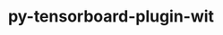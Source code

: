 ---
title: "py-tensorboard-plugin-wit"
layout: cache
categories: [package, develop]
meta: {"compilers": ["apple-clang@=16.0.0", "gcc@=11.4.0", "gcc@=13.2.0"], "num_specs": 26, "num_specs_by_stack": {"e4s": 4, "ml-darwin-aarch64-mps": 4, "ml-linux-aarch64-cpu": 9, "ml-linux-aarch64-cuda": 9, "ml-linux-x86_64-cpu": 9, "ml-linux-x86_64-cuda": 9, "ml-linux-x86_64-rocm": 4, "root": 26}, "oss": ["sequoia", "ubuntu22.04", "ubuntu24.04"], "platforms": ["darwin", "linux"], "stacks": ["e4s", "ml-darwin-aarch64-mps", "ml-linux-aarch64-cpu", "ml-linux-aarch64-cuda", "ml-linux-x86_64-cpu", "ml-linux-x86_64-cuda", "ml-linux-x86_64-rocm", "root"], "targets": ["aarch64", "x86_64_v3"], "versions": ["1.8.1"]}
spec_details: [{"compiler": "gcc@=13.2.0", "hash": "4wwdnygsmikxvniqwuvexjxxzbc2thxu", "os": "ubuntu24.04", "platform": "linux", "size": "-", "stacks": ["ml-linux-x86_64-cpu", "ml-linux-x86_64-cuda", "ml-linux-x86_64-rocm", "root"], "target": "x86_64_v3", "variants": ["build_system=python_pip"], "versions": ["1.8.1"]}, {"compiler": "apple-clang@=16.0.0", "hash": "54yyikdph6alv72q5py4vgm2ja3xpfyv", "os": "sequoia", "platform": "darwin", "size": "-", "stacks": ["ml-darwin-aarch64-mps", "root"], "target": "aarch64", "variants": ["build_system=python_pip"], "versions": ["1.8.1"]}, {"compiler": "gcc@=13.2.0", "hash": "6r4oao2gtdvz3333wtjgq6ayi4insf7j", "os": "ubuntu24.04", "platform": "linux", "size": "-", "stacks": ["ml-linux-x86_64-cpu", "ml-linux-x86_64-cuda", "root"], "target": "x86_64_v3", "variants": ["build_system=python_pip"], "versions": ["1.8.1"]}, {"compiler": "gcc@=11.4.0", "hash": "7q3yoduaomt4klasxjmu4redsbtnwv2h", "os": "ubuntu22.04", "platform": "linux", "size": "-", "stacks": ["e4s", "root"], "target": "x86_64_v3", "variants": ["build_system=python_pip"], "versions": ["1.8.1"]}, {"compiler": "gcc@=13.2.0", "hash": "7yumm2ze3grmljb2uytih6vde37wyb2d", "os": "ubuntu24.04", "platform": "linux", "size": "-", "stacks": ["ml-linux-aarch64-cpu", "ml-linux-aarch64-cuda", "root"], "target": "aarch64", "variants": ["build_system=python_pip"], "versions": ["1.8.1"]}, {"compiler": "gcc@=13.2.0", "hash": "bzfmrvdiv5gmlnijk4is6eoqzv5b7yas", "os": "ubuntu24.04", "platform": "linux", "size": "-", "stacks": ["ml-linux-x86_64-cpu", "ml-linux-x86_64-cuda", "ml-linux-x86_64-rocm", "root"], "target": "x86_64_v3", "variants": ["build_system=python_pip"], "versions": ["1.8.1"]}, {"compiler": "gcc@=13.2.0", "hash": "cf5fcfguzpfrrxfh6srvw5wjxddpb64m", "os": "ubuntu24.04", "platform": "linux", "size": "-", "stacks": ["ml-linux-aarch64-cpu", "ml-linux-aarch64-cuda", "root"], "target": "aarch64", "variants": ["build_system=python_pip"], "versions": ["1.8.1"]}, {"compiler": "gcc@=11.4.0", "hash": "csglvs6oerpmolfdjxyhquxp2qbiztwk", "os": "ubuntu22.04", "platform": "linux", "size": "-", "stacks": ["e4s", "root"], "target": "x86_64_v3", "variants": ["build_system=python_pip"], "versions": ["1.8.1"]}, {"compiler": "gcc@=13.2.0", "hash": "cwvkim7wfnss25fqsuftr7vmwpiahkxx", "os": "ubuntu24.04", "platform": "linux", "size": "-", "stacks": ["ml-linux-x86_64-cpu", "ml-linux-x86_64-cuda", "ml-linux-x86_64-rocm", "root"], "target": "x86_64_v3", "variants": ["build_system=python_pip"], "versions": ["1.8.1"]}, {"compiler": "gcc@=13.2.0", "hash": "ed7gnsdflcxsxh74nxevinoqempsnsfq", "os": "ubuntu24.04", "platform": "linux", "size": "-", "stacks": ["ml-linux-aarch64-cpu", "ml-linux-aarch64-cuda", "root"], "target": "aarch64", "variants": ["build_system=python_pip"], "versions": ["1.8.1"]}, {"compiler": "gcc@=13.2.0", "hash": "ehdd4vg2qe3vt2ufvjgtdupkakcyop5d", "os": "ubuntu24.04", "platform": "linux", "size": "-", "stacks": ["ml-linux-aarch64-cpu", "ml-linux-aarch64-cuda", "root"], "target": "aarch64", "variants": ["build_system=python_pip"], "versions": ["1.8.1"]}, {"compiler": "gcc@=13.2.0", "hash": "ilgcfzecse32qbd3xaaonoksjhmd4fir", "os": "ubuntu24.04", "platform": "linux", "size": "-", "stacks": ["ml-linux-aarch64-cpu", "ml-linux-aarch64-cuda", "root"], "target": "aarch64", "variants": ["build_system=python_pip"], "versions": ["1.8.1"]}, {"compiler": "apple-clang@=16.0.0", "hash": "jzrhmws6fi4gbvwqoyqrxzakzxsxu5rq", "os": "sequoia", "platform": "darwin", "size": "-", "stacks": ["ml-darwin-aarch64-mps", "root"], "target": "aarch64", "variants": ["build_system=python_pip"], "versions": ["1.8.1"]}, {"compiler": "gcc@=13.2.0", "hash": "k3wgv3vtbxvn35brroh5s7smlpoo3gtz", "os": "ubuntu24.04", "platform": "linux", "size": "-", "stacks": ["ml-linux-x86_64-cpu", "ml-linux-x86_64-cuda", "ml-linux-x86_64-rocm", "root"], "target": "x86_64_v3", "variants": ["build_system=python_pip"], "versions": ["1.8.1"]}, {"compiler": "gcc@=13.2.0", "hash": "mmly5kmunkawopxpu5klqv3jha5gdvem", "os": "ubuntu24.04", "platform": "linux", "size": "-", "stacks": ["ml-linux-x86_64-cpu", "ml-linux-x86_64-cuda", "root"], "target": "x86_64_v3", "variants": ["build_system=python_pip"], "versions": ["1.8.1"]}, {"compiler": "gcc@=13.2.0", "hash": "r6rhgq6kpalyh7a62tjhc7krepwzrxpu", "os": "ubuntu24.04", "platform": "linux", "size": "-", "stacks": ["ml-linux-aarch64-cpu", "ml-linux-aarch64-cuda", "root"], "target": "aarch64", "variants": ["build_system=python_pip"], "versions": ["1.8.1"]}, {"compiler": "gcc@=13.2.0", "hash": "r75mijpq7twmlb26dbznv6td7d4tgl66", "os": "ubuntu24.04", "platform": "linux", "size": "-", "stacks": ["ml-linux-aarch64-cpu", "ml-linux-aarch64-cuda", "root"], "target": "aarch64", "variants": ["build_system=python_pip"], "versions": ["1.8.1"]}, {"compiler": "gcc@=13.2.0", "hash": "t3fja53i3vqf4r3qn6gxgzuvasqhyoj6", "os": "ubuntu24.04", "platform": "linux", "size": "-", "stacks": ["ml-linux-aarch64-cpu", "ml-linux-aarch64-cuda", "root"], "target": "aarch64", "variants": ["build_system=python_pip"], "versions": ["1.8.1"]}, {"compiler": "gcc@=11.4.0", "hash": "t3kiiv3ogrvypjyyf5h2g2ro74holkjx", "os": "ubuntu22.04", "platform": "linux", "size": "-", "stacks": ["e4s", "root"], "target": "x86_64_v3", "variants": ["build_system=python_pip"], "versions": ["1.8.1"]}, {"compiler": "gcc@=11.4.0", "hash": "teqcdqwjzipp2wri42l7tmliph7hjeer", "os": "ubuntu22.04", "platform": "linux", "size": "-", "stacks": ["e4s", "root"], "target": "x86_64_v3", "variants": ["build_system=python_pip"], "versions": ["1.8.1"]}, {"compiler": "apple-clang@=16.0.0", "hash": "tt6tntkdbolss36x4yugkslvhzveak3x", "os": "sequoia", "platform": "darwin", "size": "-", "stacks": ["ml-darwin-aarch64-mps", "root"], "target": "aarch64", "variants": ["build_system=python_pip"], "versions": ["1.8.1"]}, {"compiler": "gcc@=13.2.0", "hash": "umujqgt5j3onxnikulsygohovbk7oco2", "os": "ubuntu24.04", "platform": "linux", "size": "-", "stacks": ["ml-linux-aarch64-cpu", "ml-linux-aarch64-cuda", "root"], "target": "aarch64", "variants": ["build_system=python_pip"], "versions": ["1.8.1"]}, {"compiler": "gcc@=13.2.0", "hash": "vwf5tcvkddfenywe6vuqufdpqzl4zzbw", "os": "ubuntu24.04", "platform": "linux", "size": "-", "stacks": ["ml-linux-x86_64-cpu", "ml-linux-x86_64-cuda", "root"], "target": "x86_64_v3", "variants": ["build_system=python_pip"], "versions": ["1.8.1"]}, {"compiler": "gcc@=13.2.0", "hash": "w2fvemckbas4kwcl2q43s3dixhklzco7", "os": "ubuntu24.04", "platform": "linux", "size": "-", "stacks": ["ml-linux-x86_64-cpu", "ml-linux-x86_64-cuda", "root"], "target": "x86_64_v3", "variants": ["build_system=python_pip"], "versions": ["1.8.1"]}, {"compiler": "gcc@=13.2.0", "hash": "wtd3drnixequayzzubzpvlcd3qykbsqt", "os": "ubuntu24.04", "platform": "linux", "size": "-", "stacks": ["ml-linux-x86_64-cpu", "ml-linux-x86_64-cuda", "root"], "target": "x86_64_v3", "variants": ["build_system=python_pip"], "versions": ["1.8.1"]}, {"compiler": "apple-clang@=16.0.0", "hash": "y54yyz7hwjadcfpif2vrbyjd4iciuql3", "os": "sequoia", "platform": "darwin", "size": "-", "stacks": ["ml-darwin-aarch64-mps", "root"], "target": "aarch64", "variants": ["build_system=python_pip"], "versions": ["1.8.1"]}]
---